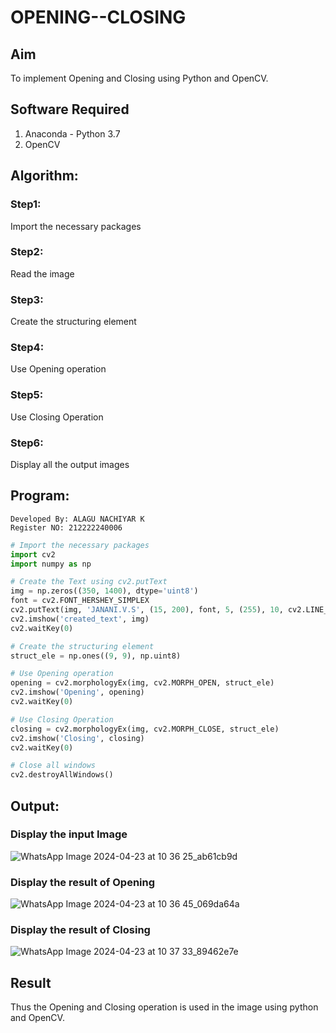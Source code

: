 # OPENING--CLOSING
## Aim
To implement Opening and Closing using Python and OpenCV.

## Software Required
1. Anaconda - Python 3.7
2. OpenCV
## Algorithm:
### Step1:
Import the necessary packages


### Step2:
Read the image

### Step3:
Create the structuring element

### Step4:
Use Opening operation

### Step5:
Use Closing Operation

### Step6:
Display all the output images

 
## Program:
```
Developed By: ALAGU NACHIYAR K
Register NO: 212222240006
```
``` Python
# Import the necessary packages
import cv2
import numpy as np

# Create the Text using cv2.putText
img = np.zeros((350, 1400), dtype='uint8')
font = cv2.FONT_HERSHEY_SIMPLEX
cv2.putText(img, 'JANANI.V.S', (15, 200), font, 5, (255), 10, cv2.LINE_AA)
cv2.imshow('created_text', img)
cv2.waitKey(0)

# Create the structuring element
struct_ele = np.ones((9, 9), np.uint8)

# Use Opening operation
opening = cv2.morphologyEx(img, cv2.MORPH_OPEN, struct_ele)
cv2.imshow('Opening', opening)
cv2.waitKey(0)

# Use Closing Operation
closing = cv2.morphologyEx(img, cv2.MORPH_CLOSE, struct_ele)
cv2.imshow('Closing', closing)
cv2.waitKey(0)

# Close all windows
cv2.destroyAllWindows()
```
## Output:

### Display the input Image
![WhatsApp Image 2024-04-23 at 10 36 25_ab61cb9d](https://github.com/Nachiyarr/OPENING--AND-CLOSING/assets/113497340/26dfbe1d-c829-4126-89a4-e496f66aa910)


### Display the result of Opening
![WhatsApp Image 2024-04-23 at 10 36 45_069da64a](https://github.com/Nachiyarr/OPENING--AND-CLOSING/assets/113497340/fe12a7a1-89ad-410b-9715-6f8a89eb328a)



### Display the result of Closing
![WhatsApp Image 2024-04-23 at 10 37 33_89462e7e](https://github.com/Nachiyarr/OPENING--AND-CLOSING/assets/113497340/0cfd6df1-ed35-4ed7-9510-1fdba7d9ed08)


## Result
Thus the Opening and Closing operation is used in the image using python and OpenCV.
